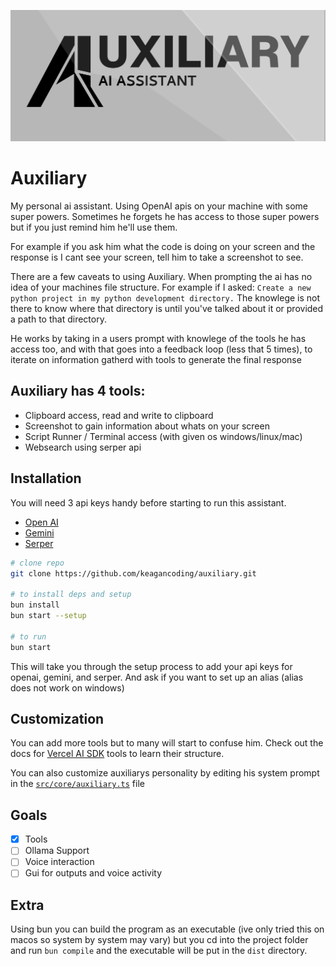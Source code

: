 ![](./assets/aux.png)

# Auxiliary

My personal ai assistant. Using OpenAI apis on your machine with some super powers. Sometimes he forgets he has access to those super powers but if you just remind him he'll use them.

For example if you ask him what the code is doing on your screen and the response is I cant see your screen, tell him to take a screenshot to see.

There are a few caveats to using Auxiliary. When prompting the ai has no idea of your machines file structure. For example if I asked: `Create a new python project in my python development directory.`
The knowlege is not there to know where that directory is until you've talked about it or provided a path to that directory.

He works by taking in a users prompt with knowlege of the tools he has access too, and with that goes into a feedback loop (less that 5 times), to iterate on information gatherd with tools to generate the final response

## Auxiliary has 4 tools:

- Clipboard access, read and write to clipboard
- Screenshot to gain information about whats on your screen
- Script Runner / Terminal access (with given os windows/linux/mac)
- Websearch using serper api

## Installation

You will need 3 api keys handy before starting to run this assistant.

- [Open AI](https://platform.openai.com/api-keys)
- [Gemini](https://aistudio.google.com/app/apikey)
- [Serper](https://serper.dev/api-key)

```bash
# clone repo
git clone https://github.com/keagancoding/auxiliary.git

# to install deps and setup
bun install
bun start --setup

# to run
bun start
```

This will take you through the setup process to add your api keys for openai, gemini, and serper. And ask if you want to set up an alias (alias does not work on windows)

## Customization

You can add more tools but to many will start to confuse him. Check out the docs for [Vercel AI SDK](https://sdk.vercel.ai/docs/foundations/tools) tools to learn their structure.

You can also customize auxiliarys personality by editing his system prompt in the [`src/core/auxiliary.ts`](./src/core/auxiliary.ts) file

## Goals

- [x] Tools
- [ ] Ollama Support
- [ ] Voice interaction
- [ ] Gui for outputs and voice activity

## Extra

Using bun you can build the program as an executable (ive only tried this on macos so system by system may vary) but you cd into the project folder and run `bun compile` and the executable will be put in the `dist` directory.
